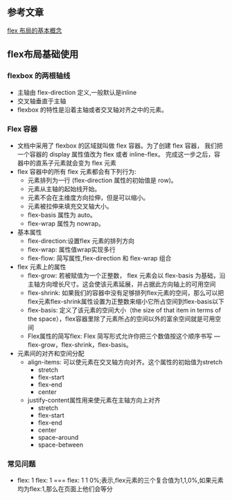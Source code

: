 ## 参考文章
[flex 布局的基本概念](https://developer.mozilla.org/zh-CN/docs/Web/CSS/CSS_Flexible_Box_Layout/Basic_Concepts_of_Flexbox)

## flex布局基础使用
### flexbox 的两根轴线
- 主轴由 flex-direction 定义,一般默认是inline
- 交叉轴垂直于主轴
- flexbox 的特性是沿着主轴或者交叉轴对齐之中的元素。
### Flex 容器
- 文档中采用了 flexbox 的区域就叫做 flex 容器。为了创建 flex 容器， 我们把一个容器的 display 属性值改为 flex 或者 inline-flex。 完成这一步之后，容器中的直系子元素就会变为 flex 元素
- flex 容器中的所有 flex 元素都会有下列行为:
    - 元素排列为一行 (flex-direction 属性的初始值是 row)。
    - 元素从主轴的起始线开始。
    - 元素不会在主维度方向拉伸，但是可以缩小。
    - 元素被拉伸来填充交叉轴大小。
    - flex-basis 属性为 auto。
    - flex-wrap 属性为 nowrap。
- 基本属性
    - flex-direction:设置flex 元素的排列方向
    - flex-wrap: 属性值wrap实现多行
    - flex-flow: 简写属性,flex-direction 和 flex-wrap 组合
- flex 元素上的属性
    - flex-grow: 若被赋值为一个正整数， flex 元素会以 flex-basis 为基础，沿主轴方向增长尺寸。这会使该元素延展，并占据此方向轴上的可用空间
    - flex-shrink: 如果我们的容器中没有足够排列flex元素的空间，那么可以把flex元素flex-shrink属性设置为正整数来缩小它所占空间到flex-basis以下
    - flex-basis: 定义了该元素的空间大小（the size of that item in terms of the space），flex容器里除了元素所占的空间以外的富余空间就是可用空间
    - Flex属性的简写flex: Flex 简写形式允许你把三个数值按这个顺序书写 — flex-grow，flex-shrink，flex-basis。
- 元素间的对齐和空间分配
    - align-items: 可以使元素在交叉轴方向对齐。这个属性的初始值为stretch
        - stretch
        - flex-start
        - flex-end
        - center
    - justify-content属性用来使元素在主轴方向上对齐
        - stretch
        - flex-start
        - flex-end
        - center
        - space-around
        - space-between


### 常见问题
- flex: 1
    flex: 1 === flex: 1 1 0%;表示,flex元素的三个复合值为1,1,0%,如果元素均为flex:1,那么在页面上他们会等分